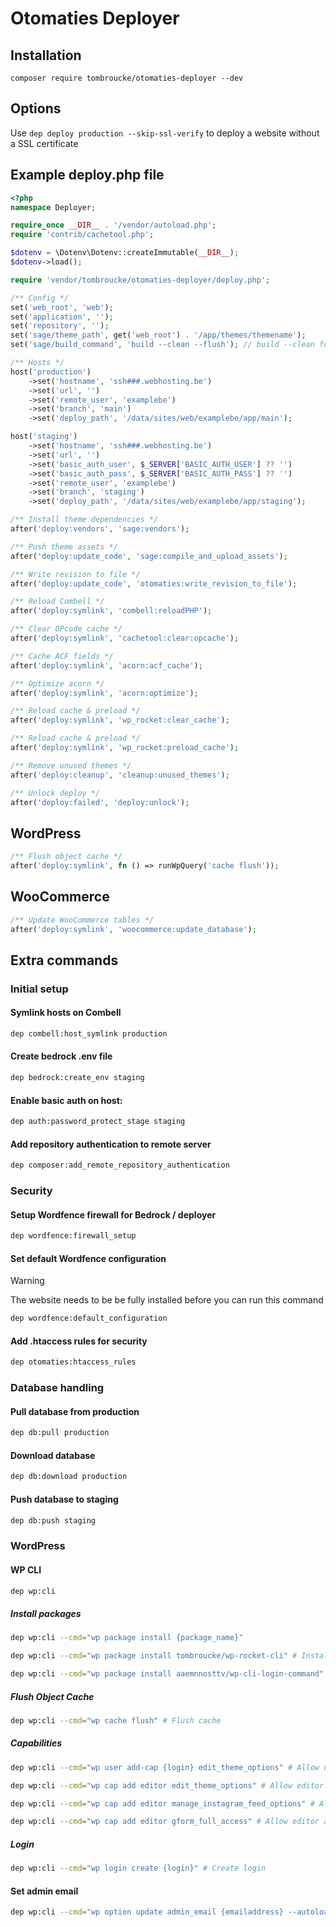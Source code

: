# Otomaties Deployer

## Installation

```
composer require tombroucke/otomaties-deployer --dev
```

## Options

Use `dep deploy production --skip-ssl-verify` to deploy a website without a SSL certificate

## Example deploy.php file

```php
<?php
namespace Deployer;

require_once __DIR__ . '/vendor/autoload.php';
require 'contrib/cachetool.php';

$dotenv = \Dotenv\Dotenv::createImmutable(__DIR__);
$dotenv->load();

require 'vendor/tombroucke/otomaties-deployer/deploy.php';

/** Config */
set('web_root', 'web');
set('application', '');
set('repository', '');
set('sage/theme_path', get('web_root') . '/app/themes/themename');
set('sage/build_command', 'build --clean --flush'); // build --clean for bud, build:production for mix

/** Hosts */
host('production')
    ->set('hostname', 'ssh###.webhosting.be')
    ->set('url', '')
    ->set('remote_user', 'examplebe')
    ->set('branch', 'main')
    ->set('deploy_path', '/data/sites/web/examplebe/app/main');

host('staging')
    ->set('hostname', 'ssh###.webhosting.be')
    ->set('url', '')
    ->set('basic_auth_user', $_SERVER['BASIC_AUTH_USER'] ?? '')
    ->set('basic_auth_pass', $_SERVER['BASIC_AUTH_PASS'] ?? '')
    ->set('remote_user', 'examplebe')
    ->set('branch', 'staging')
    ->set('deploy_path', '/data/sites/web/examplebe/app/staging');

/** Install theme dependencies */
after('deploy:vendors', 'sage:vendors');

/** Push theme assets */
after('deploy:update_code', 'sage:compile_and_upload_assets');

/** Write revision to file */
after('deploy:update_code', 'otomaties:write_revision_to_file');

/** Reload Combell */
after('deploy:symlink', 'combell:reloadPHP');

/** Clear OPcode cache */
after('deploy:symlink', 'cachetool:clear:opcache');

/** Cache ACF fields */
after('deploy:symlink', 'acorn:acf_cache');

/** Optimize acorn */
after('deploy:symlink', 'acorn:optimize');

/** Reload cache & preload */
after('deploy:symlink', 'wp_rocket:clear_cache');

/** Reload cache & preload */
after('deploy:symlink', 'wp_rocket:preload_cache');

/** Remove unused themes */
after('deploy:cleanup', 'cleanup:unused_themes');

/** Unlock deploy */
after('deploy:failed', 'deploy:unlock');
```

## WordPress

```php
/** Flush object cache */
after('deploy:symlink', fn () => runWpQuery('cache flush'));
```

## WooCommerce

```php
/** Update WooCommerce tables */
after('deploy:symlink', 'woocommerce:update_database');
```

## Extra commands

### Initial setup

#### Symlink hosts on Combell

```bash
dep combell:host_symlink production
```

#### Create bedrock .env file

```bash
dep bedrock:create_env staging
```

#### Enable basic auth on host:

```bash
dep auth:password_protect_stage staging
```

#### Add repository authentication to remote server

```bash
dep composer:add_remote_repository_authentication
```

### Security

#### Setup Wordfence firewall for Bedrock / deployer

```bash
dep wordfence:firewall_setup
```

#### Set default Wordfence configuration

> [!WARNING]
> The website needs to be be fully installed before you can run this command

```bash
dep wordfence:default_configuration
```

#### Add .htaccess rules for security

```bash
dep otomaties:htaccess_rules
```

### Database handling

#### Pull database from production

```bash
dep db:pull production
```

#### Download database

```bash
dep db:download production
```

#### Push database to staging

```bash
dep db:push staging
```

### WordPress

#### WP CLI

```bash
dep wp:cli
```

##### Install packages

```bash
dep wp:cli --cmd="wp package install {package_name}"
```

```bash
dep wp:cli --cmd="wp package install tombroucke/wp-rocket-cli" # Install WP Rocket CLI package
```

```bash
dep wp:cli --cmd="wp package install aaemnnosttv/wp-cli-login-command" # Install login package
```

##### Flush Object Cache

```bash
dep wp:cli --cmd="wp cache flush" # Flush cache
```

##### Capabilities

```bash
dep wp:cli --cmd="wp user add-cap {login} edit_theme_options" # Allow user to update theme options
```

```bash
dep wp:cli --cmd="wp cap add editor edit_theme_options" # Allow editor to update theme options
```

```bash
dep wp:cli --cmd="wp cap add editor manage_instagram_feed_options" # Allow editor to manage smash balloon instagram feed
```

```bash
dep wp:cli --cmd="wp cap add editor gform_full_access" # Allow editor access to Gravity Forms
```

##### Login

```bash
dep wp:cli --cmd="wp login create {login}" # Create login
```

#### Set admin email

```bash
dep wp:cli --cmd="wp option update admin_email {emailaddress} --autoload=yes" # Change admin emailaddress
```
